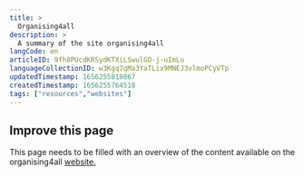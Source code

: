 ```yaml
---
title: >
  Organising4all
description: >
  A summary of the site organising4all
langCode: en
articleID: 9fh8PUcdKRSydKTXiLSwulGD-j-uImLu
languageCollectionID: w3Kgq7qMa3YaTLix9MNEJ3vlmoPCyVTp
updatedTimestamp: 1656255818067
createdTimestamp: 1656255764518
tags: ["resources","websites"]
---
```


## **Improve this page**

This page needs to be filled with an overview of the content available on the organising4all [website.](https://0xacab.org/marxiavellian/organising4all)